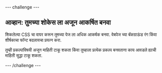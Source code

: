 --- challenge ---

## आव्हान: तुमच्या शोकेस ला अजून आकर्षित बनवा

शिकलेल्या CSS चा वापर करून तुमच्या पेज ला अधिक आकर्षक बनवा. वेबपेज च्या बॅकग्राऊंड रंग किंवा शीर्षकाचा फॉन्ट बदलायचा प्रयत्न करा.

तुम्ही प्रकल्पांविषयी अजून माहिती टाकू शकता किंवा तुम्हाला प्रत्येक प्रकल्प बनवताना काय आवडले ह्याची माहिती सुद्धा टाकू शकता.

--- /challenge ---